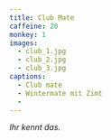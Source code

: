 ```yaml
---
title: Club Mate
caffeine: 20
monkey: 1
images:
  - club_1.jpg
  - club_2.jpg
  - club_3.jpg
captions:
  - Club mate
  - Wintermate mit Zimt
  -
---
```


*Ihr kennt das.*
